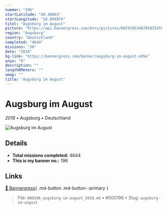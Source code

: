 ```yaml
---
nummer: "196"
startLatitude: "48.36603"
startLongitude: "10.894974"
titel: "Augsburg im August"
picture: "https://api.bannergress.com/bnrs/pictures/0859195348785935df6a54625e5f179c"
region: "Augsburg"
country: "Deutschland"
completed: "4644"
missions: "30"
date: "2018"
bg-link: "https://bannergress.com/banner/augsburg-im-august-e95e"
onyx: "0"
description: ""
lengthKMeters: ""
umap: ""
title: "Augsburg im August"
---
```

# Augsburg im August

*2018* • Augsburg • Deutschland

![Augsburg im August](https://api.bannergress.com/bnrs/pictures/0859195348785935df6a54625e5f179c)

## Details


- **Total missions completed:** 4644
- **This is my banner no.:** 196




## Links
[🔗 Bannergress](https://bannergress.com/banner/augsburg-im-august-e95e){ .md-button .md-button--primary }



> File: `000196_augsburg-im-august_2018.md` • #000196 • Slug: `augsburg-im-august`
